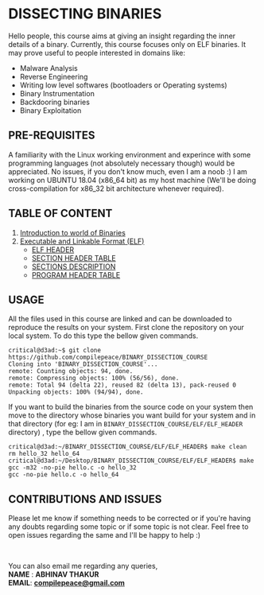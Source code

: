 # DISSECTING BINARIES
Hello people, this course aims at giving an insight regarding the inner details of a binary. Currently, this course focuses only on ELF binaries. It may prove useful to people interested in domains like:
- Malware Analysis
- Reverse Engineering
- Writing low level softwares (bootloaders or Operating systems)
- Binary Instrumentation
- Backdooring binaries
- Binary Exploitation



## PRE-REQUISITES
A familiarity with the Linux working environment and experince with some programming languages (not absolutely necessary though) would be appreciated. No issues, if you don't know much, even I am a noob :) I am working on UBUNTU 18.04 (x86_64 bit) as my host machine (We'll be doing cross-compilation for x86_32 bit architecture whenever required). 


## TABLE OF CONTENT
1. [Introduction to world of Binaries] 
2. [Executable and Linkable Format (ELF)] 
   * [ELF HEADER] 
   * [SECTION HEADER TABLE]
   * [SECTIONS DESCRIPTION] 
   * [PROGRAM HEADER TABLE]
  

## USAGE
All the files used in this course are linked and can be downloaded to reproduce the results on your system. First clone the repository on your local system. To do this type the bellow given commands.

```shell
critical@d3ad:~$ git clone https://github.com/compilepeace/BINARY_DISSECTION_COURSE
Cloning into 'BINARY_DISSECTION_COURSE'...
remote: Counting objects: 94, done.
remote: Compressing objects: 100% (56/56), done.
remote: Total 94 (delta 22), reused 82 (delta 13), pack-reused 0
Unpacking objects: 100% (94/94), done.
```

If you want to build the binaries from the source code on your system then move to the directory whose binaries you want build for your system and in that directory (for eg: I am in `BINARY_DISSECTION_COURSE/ELF/ELF_HEADER` directory) , type the bellow given commands.

```shell
critical@d3ad:~/BINARY_DISSECTION_COURSE/ELF/ELF_HEADER$ make clean
rm hello_32 hello_64 
critical@d3ad:~/Desktop/BINARY_DISSECTION_COURSE/ELF/ELF_HEADER$ make
gcc -m32 -no-pie hello.c -o hello_32 
gcc -no-pie hello.c -o hello_64 
```

## CONTRIBUTIONS AND ISSUES
Please let me know if something needs to be corrected or if you're having any doubts regarding some topic or if some topic is not clear. Feel free to open issues regarding the same and I'll be happy to help :)

<br>

You can also email me regarding any queries,<br>
**NAME** : **ABHINAV THAKUR**<br>
**EMAIL**: **compilepeace@gmail.com**

[Introduction to world of Binaries]: ./Introduction/Introduction.md
[Executable and Linkable Format (ELF)]: ./ELF/ELF.md
[ELF HEADER]: ./ELF/ELF_HEADER/ELF_HEADER.md
[SECTION HEADER TABLE]: ./ELF/SECTION_HEADER_TABLE/SHT.md
[SECTIONS DESCRIPTION]: ./ELF/SECTION_HEADER_TABLE/SECTIONS_DESCRIPTION/SECTIONS_DESCRIPTION.md
[PROGRAM HEADER TABLE]: ./ELF/PROGRAM_HEADER_TABLE/PHT.md
[RELOCATIONS]: ./ELF/RELOCATIONS/RELOCATIONS.md 
[SECTIONS]: ./ELF/SECTIONS/SECTIONS.md
[SEGMENTS]: ./ELF/SEGMENTS/SEGMENTS.md
